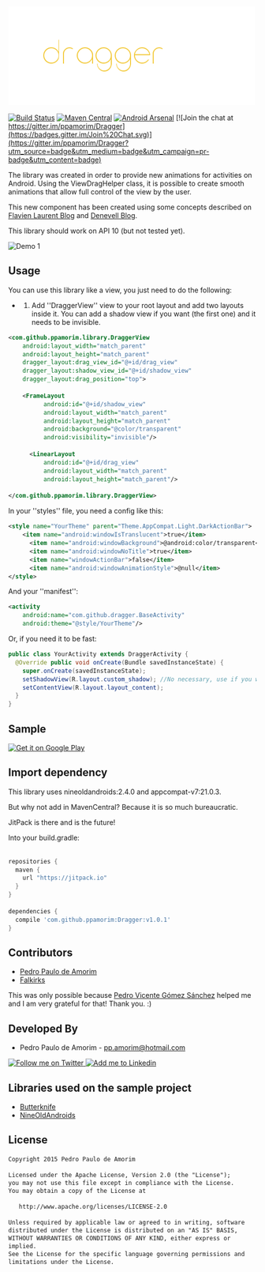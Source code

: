 ![Logo 1][10]

[![Build Status](https://api.travis-ci.org/ppamorim/Dragger.svg?branch=master)](https://travis-ci.org/ppamorim/Dragger)
[![Maven Central](https://maven-badges.herokuapp.com/maven-central/com.github.dragger/dragger/badge.svg)](https://maven-badges.herokuapp.com/maven-central/com.github.dragger/dragger)
[![Android Arsenal](https://img.shields.io/badge/Android%20Arsenal-Dragger-brightgreen.svg?style=flat)](https://android-arsenal.com/details/1/1673)
[![Join the chat at https://gitter.im/ppamorim/Dragger](https://badges.gitter.im/Join%20Chat.svg)](https://gitter.im/ppamorim/Dragger?utm_source=badge&utm_medium=badge&utm_campaign=pr-badge&utm_content=badge)

The library was created in order to provide new animations for activities on Android.
Using the ViewDragHelper class, it is possible to create smooth animations that allow full control of the view by the user.

This new component has been created using some concepts described on [Flavien Laurent Blog][1] and [Denevell Blog][2].

This library should work on API 10 (but not tested yet).

![Demo 1][11]

Usage
-----


You can use this library like a view, you just need to do the following:

* 1. Add ''DraggerView'' view to your root layout and add two layouts inside it.
You can add a shadow view if you want (the first one) and it needs to be invisible.

```xml
<com.github.ppamorim.library.DraggerView
    android:layout_width="match_parent"
    android:layout_height="match_parent"
    dragger_layout:drag_view_id="@+id/drag_view"
    dragger_layout:shadow_view_id="@+id/shadow_view"
    dragger_layout:drag_position="top">

    <FrameLayout
          android:id="@+id/shadow_view"
          android:layout_width="match_parent"
          android:layout_height="match_parent"
          android:background="@color/transparent"
          android:visibility="invisible"/>

      <LinearLayout
          android:id="@+id/drag_view"
          android:layout_width="match_parent"
          android:layout_height="match_parent"/>

</com.github.ppamorim.library.DraggerView>
```

In your ''styles'' file, you need a config like this:

```xml
<style name="YourTheme" parent="Theme.AppCompat.Light.DarkActionBar">
    <item name="android:windowIsTranslucent">true</item>
      <item name="android:windowBackground">@android:color/transparent</item>
      <item name="android:windowNoTitle">true</item>
      <item name="windowActionBar">false</item>
      <item name="android:windowAnimationStyle">@null</item>
</style>
```

And your ''manifest'':

```xml
<activity
    android:name="com.github.dragger.BaseActivity"
    android:theme="@style/YourTheme"/>
```

Or, if you need it to be fast:

```java
public class YourActivity extends DraggerActivity {
  @Override public void onCreate(Bundle savedInstanceState) {
    super.onCreate(savedInstanceState);
    setShadowView(R.layout.custom_shadow); //No necessary, use if you want.
    setContentView(R.layout.layout_content);
  }
}
```

Sample
--------------------------------

<a href="https://play.google.com/store/apps/details?id=com.github.dragger">
  <img alt="Get it on Google Play"
       src="https://developer.android.com/images/brand/en_generic_rgb_wo_60.png" />
</a>

Import dependency
--------------------------------

This library uses nineoldandroids:2.4.0 and appcompat-v7:21.0.3.

But why not add in MavenCentral?
Because it is so much bureaucratic.

JitPack is there and is the future!

Into your build.gradle:

```groovy

repositories {
  maven {
    url "https://jitpack.io"
  }
}

dependencies {
  compile 'com.github.ppamorim:Dragger:v1.0.1'
}
```

Contributors
------------

* [Pedro Paulo de Amorim][3]
* [Falkirks][12]

This was only possible because [Pedro Vicente Gómez Sánchez][4] helped me and I am very grateful for that! Thank you. :)

Developed By
------------

* Pedro Paulo de Amorim - <pp.amorim@hotmail.com>

<a href="https://twitter.com/manodocarvao">
  <img alt="Follow me on Twitter" src="http://imageshack.us/a/img812/3923/smallth.png" />
</a>
<a href="https://www.linkedin.com/profile/view?id=185411359">
  <img alt="Add me to Linkedin" src="http://imageshack.us/a/img41/7877/smallld.png" />
</a>

Libraries used on the sample project
------------------------------------

* [Butterknife][5]
* [NineOldAndroids][6]

License
-------

    Copyright 2015 Pedro Paulo de Amorim

    Licensed under the Apache License, Version 2.0 (the "License");
    you may not use this file except in compliance with the License.
    You may obtain a copy of the License at

       http://www.apache.org/licenses/LICENSE-2.0

    Unless required by applicable law or agreed to in writing, software
    distributed under the License is distributed on an "AS IS" BASIS,
    WITHOUT WARRANTIES OR CONDITIONS OF ANY KIND, either express or implied.
    See the License for the specific language governing permissions and
    limitations under the License.

[1]: http://flavienlaurent.com/blog/2013/08/28/each-navigation-drawer-hides-a-viewdraghelper/
[2]: http://blog.denevell.org/android-viewdraghelper-example-tutorial.html
[3]: https://github.com/ppamorim/
[4]: https://github.com/pedrovgs/
[5]: https://github.com/JakeWharton/butterknife
[6]: https://github.com/JakeWharton/NineOldAndroids/
[7]: https://github.com/square/picasso
[10]: ./art/dragger.png
[11]: http://i.imgur.com/goPWgq1.gif
[12]: https://github.com/Falkirks

